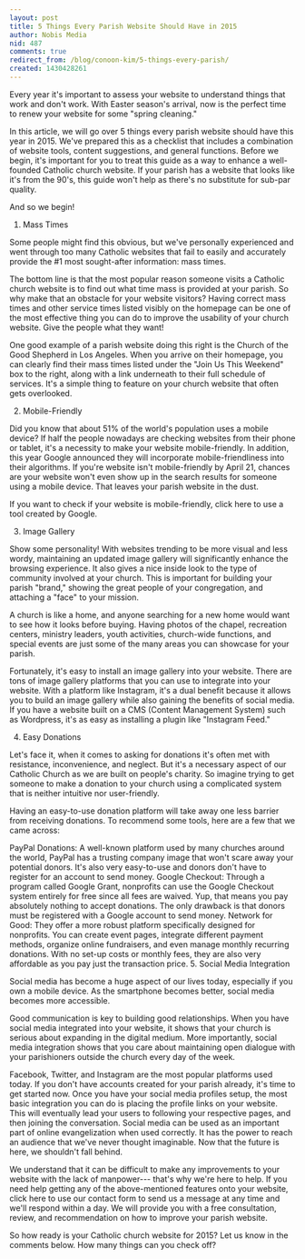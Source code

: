 ```yaml
---
layout: post
title: 5 Things Every Parish Website Should Have in 2015
author: Nobis Media
nid: 487
comments: true
redirect_from: /blog/conoon-kim/5-things-every-parish/
created: 1430428261
---
```

Every year it's important to assess your website to understand things that work and don't work. With Easter season's arrival, now is the perfect time to renew your website for some "spring cleaning."

In this article, we will go over 5 things every parish website should have this year in 2015. We've prepared this as a checklist that includes a combination of website tools, content suggestions, and general functions. Before we begin, it's important for you to treat this guide as a way to enhance a well-founded Catholic church website. If your parish has a website that looks like it's from the 90's, this guide won't help as there's no substitute for sub-par quality.

And so we begin!

1. Mass Times

Some people might find this obvious, but we've personally experienced and went through too many Catholic websites that fail to easily and accurately provide the #1 most sought-after information: mass times.

The bottom line is that the most popular reason someone visits a Catholic church website is to find out what time mass is provided at your parish. So why make that an obstacle for your website visitors? Having correct mass times and other service times listed visibly on the homepage can be one of the most effective thing you can do to improve the usability of your church website. Give the people what they want!

One good example of a parish website doing this right is the Church of the Good Shepherd in Los Angeles. When you arrive on their homepage, you can clearly find their mass times listed under the "Join Us This Weekend" box to the right, along with a link underneath to their full schedule of services. It's a simple thing to feature on your church website that often gets overlooked.

2. Mobile-Friendly

Did you know that about 51% of the world's population uses a mobile device? If half the people nowadays are checking websites from their phone or tablet, it's a necessity to make your website mobile-friendly. In addition, this year Google announced they will incorporate mobile-friendliness into their algorithms. If you're website isn't mobile-friendly by April 21, chances are your website won't even show up in the search results for someone using a mobile device. That leaves your parish website in the dust.

If you want to check if your website is mobile-friendly, click here to use a tool created by Google.

3. Image Gallery

Show some personality! With websites trending to be more visual and less wordy, maintaining an updated image gallery will significantly enhance the browsing experience. It also gives a nice inside look to the type of community involved at your church. This is important for building your parish "brand," showing the great people of your congregation, and attaching a "face" to your mission.

A church is like a home, and anyone searching for a new home would want to see how it looks before buying. Having photos of the chapel, recreation centers, ministry leaders, youth activities, church-wide functions, and special events are just some of the many areas you can showcase for your parish.

Fortunately, it's easy to install an image gallery into your website. There are tons of image gallery platforms that you can use to integrate into your website. With a platform like Instagram, it's a dual benefit because it allows you to build an image gallery while also gaining the benefits of social media. If you have a website built on a CMS (Content Management System) such as Wordpress, it's as easy as installing a plugin like "Instagram Feed."

4. Easy Donations

Let's face it, when it comes to asking for donations it's often met with resistance, inconvenience, and neglect. But it's a necessary aspect of our Catholic Church as we are built on people's charity. So imagine trying to get someone to make a donation to your church using a complicated system that is neither intuitive nor user-friendly.

Having an easy-to-use donation platform will take away one less barrier from receiving donations. To recommend some tools, here are a few that we came across:

PayPal Donations: A well-known platform used by many churches around the world, PayPal has a trusting company image that won't scare away your potential donors. It's also very easy-to-use and donors don't have to register for an account to send money.
Google Checkout: Through a program called Google Grant, nonprofits can use the Google Checkout system entirely for free since all fees are waived. Yup, that means you pay absolutely nothing to accept donations. The only drawback is that donors must be registered with a Google account to send money.
Network for Good: They offer a more robust platform specifically designed for nonprofits. You can create event pages, integrate different payment methods, organize online fundraisers, and even manage monthly recurring donations. With no set-up costs or monthly fees, they are also very affordable as you pay just the transaction price.
5. Social Media Integration

Social media has become a huge aspect of our lives today, especially if you own a mobile device. As the smartphone becomes better, social media becomes more accessible.

Good communication is key to building good relationships. When you have social media integrated into your website, it shows that your church is serious about expanding in the digital medium. More importantly, social media integration shows that you care about maintaining open dialogue with your parishioners outside the church every day of the week.

Facebook, Twitter, and Instagram are the most popular platforms used today. If you don't have accounts created for your parish already, it's time to get started now. Once you have your social media profiles setup, the most basic integration you can do is placing the profile links on your website. This will eventually lead your users to following your respective pages, and then joining the conversation. Social media can be used as an important part of online evangelization when used correctly. It has the power to reach an audience that we've never thought imaginable. Now that the future is here, we shouldn't fall behind.

We understand that it can be difficult to make any improvements to your website with the lack of manpower--- that's why we're here to help. If you need help getting any of the above-mentioned features onto your website, click here to use our contact form to send us a message at any time and we'll respond within a day. We will provide you with a free consultation, review, and recommendation on how to improve your parish website.

So how ready is your Catholic church website for 2015? Let us know in the comments below. How many things can you check off?

